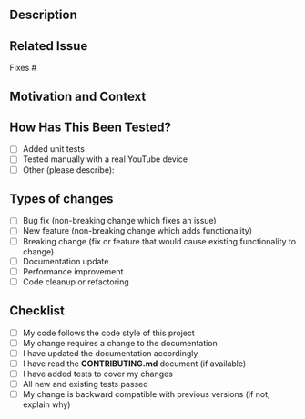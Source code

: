 ## Description
<!-- Describe your changes in detail -->

## Related Issue
<!-- Link to relevant issue(s) -->
Fixes #

## Motivation and Context
<!-- Why is this change required? What problem does it solve? -->

## How Has This Been Tested?
<!-- Please describe how you tested your changes. -->
- [ ] Added unit tests
- [ ] Tested manually with a real YouTube device
- [ ] Other (please describe):

## Types of changes
<!-- What types of changes does your code introduce? Put an `x` in all the boxes that apply: -->
- [ ] Bug fix (non-breaking change which fixes an issue)
- [ ] New feature (non-breaking change which adds functionality)
- [ ] Breaking change (fix or feature that would cause existing functionality to change)
- [ ] Documentation update
- [ ] Performance improvement
- [ ] Code cleanup or refactoring

## Checklist
<!-- Go over all the following points, and put an `x` in all the boxes that apply. -->
- [ ] My code follows the code style of this project
- [ ] My change requires a change to the documentation
- [ ] I have updated the documentation accordingly
- [ ] I have read the **CONTRIBUTING.md** document (if available)
- [ ] I have added tests to cover my changes
- [ ] All new and existing tests passed
- [ ] My change is backward compatible with previous versions (if not, explain why)